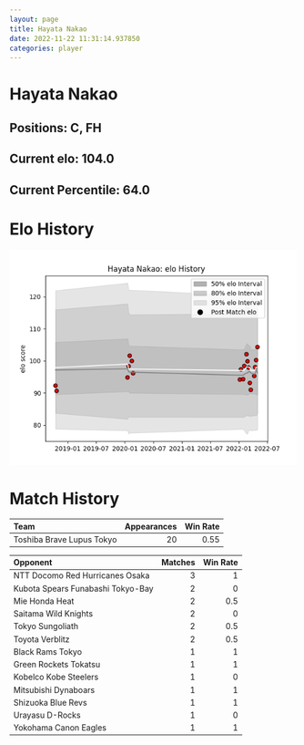 ```yaml
---  
layout: page  
title: Hayata Nakao  
date: 2022-11-22 11:31:14.937850  
categories: player  
---
```

# Hayata Nakao

## Positions: C, FH

## Current elo: 104.0

## Current Percentile: 64.0

# Elo History


![elo history](history_HayataNakao.png)
# Match History


| Team                      |   Appearances |   Win Rate |
|:--------------------------|--------------:|-----------:|
| Toshiba Brave Lupus Tokyo |            20 |       0.55 |

| Opponent                          |   Matches |   Win Rate |
|:----------------------------------|----------:|-----------:|
| NTT Docomo Red Hurricanes Osaka   |         3 |        1   |
| Kubota Spears Funabashi Tokyo-Bay |         2 |        0   |
| Mie Honda Heat                    |         2 |        0.5 |
| Saitama Wild Knights              |         2 |        0   |
| Tokyo Sungoliath                  |         2 |        0.5 |
| Toyota Verblitz                   |         2 |        0.5 |
| Black Rams Tokyo                  |         1 |        1   |
| Green Rockets Tokatsu             |         1 |        1   |
| Kobelco Kobe Steelers             |         1 |        0   |
| Mitsubishi Dynaboars              |         1 |        1   |
| Shizuoka Blue Revs                |         1 |        1   |
| Urayasu D-Rocks                   |         1 |        0   |
| Yokohama Canon Eagles             |         1 |        1   |